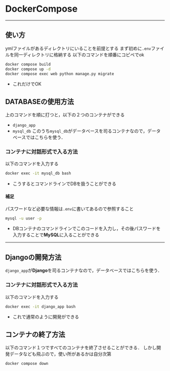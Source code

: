# DockerCompose

---

## 使い方
ymlファイルがあるディレクトリにいることを前提とする
まず初めに`.env`ファイルを同一ディレクトリに格納する
以下のコマンドを順番にコピペでok


```bash
docker compose build
docker compose up -d
docker compose exec web python manage.py migrate
```
- これだけでOK
  
## DATABASEの使用方法
上のコマンドを順に打つと，以下の２つのコンテナができる
- `django_app`
- `mysql_db`
このうち`mysql_db`がデータベースを司るコンテナなので，データベースではこちらを使う．

### コンテナに対話形式で入る方法
以下のコマンドを入力する

```bash
docker exec -it mysql_db bash
```
- こうするとコマンドラインでDBを扱うことができる

#### 補足
パスワードなど必要な情報は`.env`に書いてあるので参照すること

```bash
mysql -u user -p 
```
- DBコンテナのコマンドラインでこのコードを入力し，その後パスワードを入力することで**MySQL**に入ることができる

---

## Djangoの開発方法
`django_app`が**Django**を司るコンテナなので，データベースではこちらを使う．

### コンテナに対話形式で入る方法
以下のコマンドを入力する

```bash
docker exec -it django_app bash
```
- これで通常のように開発ができる

## コンテナの終了方法
以下のコマンド１つですべてのコンテナを終了させることができる．
しかし開発データなども飛ぶので，使い所があるかは自分次第

```bash
docker compose down
```
